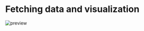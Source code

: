 # Fetching data and visualization

![preview](https://cl.ly/cbf219fe017a/Screen%252520Shot%2525202019-04-02%252520at%2525208.48.41%252520PM.png)